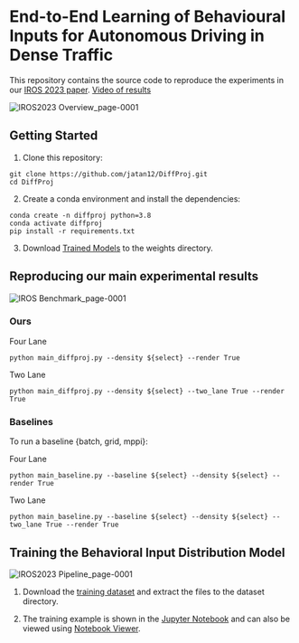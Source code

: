# End-to-End Learning of Behavioural Inputs for Autonomous Driving in Dense Traffic

This repository contains the source code to reproduce the experiments in our [IROS 2023 paper](https://arxiv.org/abs/2310.14766). [Video of results](https://youtu.be/Vr9p_rWRPuM)

![IROS2023 Overview_page-0001](https://github.com/jatan12/MPC-Bi-Level/assets/38403732/b3ba073c-8064-4819-9baa-543830ac813b)

## Getting Started

1. Clone this repository:

```
git clone https://github.com/jatan12/DiffProj.git
cd DiffProj
```
2. Create a conda environment and install the dependencies:

```
conda create -n diffproj python=3.8
conda activate diffproj
pip install -r requirements.txt
```
3. Download [Trained Models](https://owncloud.ut.ee/owncloud/s/YgdSoGHgX7maSPc) to the weights directory. 

## Reproducing our main experimental results

![IROS Benchmark_page-0001](https://github.com/jatan12/MPC-Bi-Level/assets/38403732/8151ecff-bb62-4692-80a6-855b019df67d)

### Ours

Four Lane
```
python main_diffproj.py --density ${select} --render True
```

Two Lane
```
python main_diffproj.py --density ${select} --two_lane True --render True
```

### Baselines

To run a baseline {batch, grid, mppi}:

Four Lane
```
python main_baseline.py --baseline ${select} --density ${select} --render True
```

Two Lane
```
python main_baseline.py --baseline ${select} --density ${select} --two_lane True --render True
```

## Training the Behavioral Input Distribution Model

![IROS2023 Pipeline_page-0001](https://github.com/jatan12/MPC-Bi-Level/assets/38403732/adf32e92-c89e-4b34-ac49-ed3a9241babd)

1. Download the [training dataset](https://owncloud.ut.ee/owncloud/s/YgdSoGHgX7maSPc) and extract the files to the dataset directory. 

2. The training example is shown in the [Jupyter Notebook](https://github.com/jatan12/DiffProj/blob/main/Behavioral%20Input%20Distribution%20Training.ipynb) and can also be viewed using [Notebook Viewer](https://nbviewer.org/github/jatan12/DiffProj/blob/main/Behavioral%20Input%20Distribution%20Training.ipynb).
